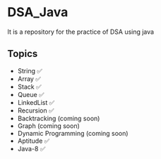 # DSA_Java
It is a repository for the practice of DSA using java

## Topics
- String      ✅
- Array       ✅
- Stack       ✅
- Queue       ✅
- LinkedList  ✅
- Recursion   ✅
- Backtracking (coming soon)
- Graph (coming soon)
- Dynamic Programming (coming soon)
- Aptitude    ✅
- Java-8      ✅
